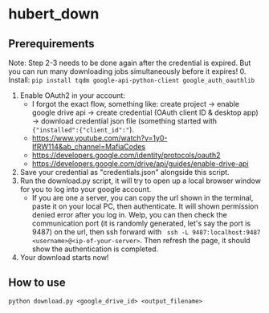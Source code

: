 # hubert_down

## Prerequirements
Note: Step 2-3 needs to be done again after the credential is expired. But you can run many downloading jobs simultaneously before it expires!
0. Install: `pip install tqdm google-api-python-client google_auth_oauthlib` 
1. Enable OAuth2 in your account: 
    - I forgot the exact flow, something like: create project -> enable google drive api -> create credential (OAuth client ID & desktop app) -> download credential json file (something started with `{"installed":{"client_id":"`).
    - https://www.youtube.com/watch?v=1y0-IfRW114&ab_channel=MafiaCodes
    - https://developers.google.com/identity/protocols/oauth2
    - https://developers.google.com/drive/api/guides/enable-drive-api
2. Save your credential as "credentials.json" alongside this script.
3. Run the download.py script, it will try to open up a local browser window for you to log into your google account.
    - If you are one a server, you can copy the url shown in the terminal, paste it on your local PC, then authenticate. It will shown permission denied error after you log in. Welp, you can then check the communication port (it is randomly generated, let's say the port is 9487) on the url, then ssh forward with ` ssh -L 9487:localhost:9487 <username>@<ip-of-your-server>`. Then refresh the page, it should show the authentication is completed.
4. Your download starts now!

## How to use
```
python download.py <google_drive_id> <output_filename>
```
